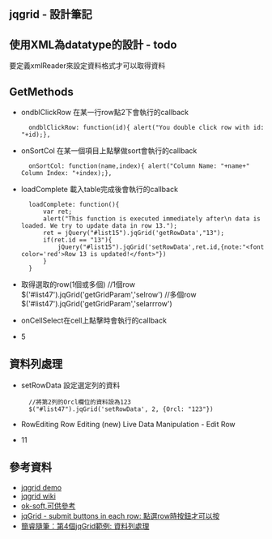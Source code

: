 jqgrid - 設計筆記
--------



## 使用XML為datatype的設計 - todo
要定義xmlReader來設定資料格式才可以取得資料

## GetMethods

* ondblClickRow
在某一行row點2下會執行的callback

		ondblClickRow: function(id){ alert("You double click row with id: "+id);},
* onSortCol
在某一個項目上點擊做sort會執行的callback

		onSortCol: function(name,index){ alert("Column Name: "+name+" Column Index: "+index);},
* loadComplete
載入table完成後會執行的callback

		loadComplete: function(){
			var ret;
			alert("This function is executed immediately after\n data is loaded. We try to update data in row 13.");
			ret = jQuery("#list15").jqGrid('getRowData',"13");
			if(ret.id == "13"){
				jQuery("#list15").jqGrid('setRowData',ret.id,{note:"<font color='red'>Row 13 is updated!</font>"})
			}
		}

* 取得選取的row(1個或多個)
		//1個row
		$('#list47').jqGrid('getGridParam','selrow')
		//多個row
		$('#list47').jqGrid('getGridParam','selarrrow')


* onCellSelect在cell上點擊時會執行的callback



* 5



## 資料列處理

* setRowData 設定選定列的資料

		//將第2列的Orcl欄位的資料設為123
		$("#list47").jqGrid('setRowData', 2, {Orcl: "123"})


* RowEditing
Row Editing (new)
Live Data Manipulation - Edit Row
* 11 

## 參考資料
* [jqgrid demo](http://www.trirand.com/blog/jqgrid/jqgrid.html)
* [jqgrid wiki](http://www.trirand.com/jqgridwiki/doku.php?id=wiki:jqgriddocs)
* [ok-soft,可供參考](http://www.ok-soft-gmbh.com/jqGrid/Admin3.htm)
* [jqGrid - submit buttons in each row: 點選row時按鈕才可以按](http://stackoverflow.com/questions/16717459/jquery-jqgrid-submit-buttons-in-each-row)
* [簡睿隨筆：第4個jqGrid範例: 資料列處理](http://jdev.tw/blog/1640/jqgrid-data-manipulation)